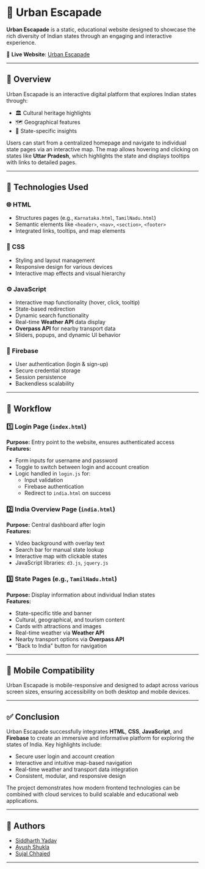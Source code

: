 # 🌆 Urban Escapade

**Urban Escapade** is a static, educational website designed to showcase the rich diversity of Indian states through an engaging and interactive experience.

🔗 **Live Website**: [Urban Escapade](https://siddharth-y26.github.io/Urban-Escapade/)

---

## 📌 Overview

Urban Escapade is an interactive digital platform that explores Indian states through:

- 🏛️ Cultural heritage highlights  
- 🗺️ Geographical features  
- 📍 State-specific insights  

Users can start from a centralized homepage and navigate to individual state pages via an interactive map. The map allows hovering and clicking on states like **Uttar Pradesh**, which highlights the state and displays tooltips with links to detailed pages.

---

## 🧰 Technologies Used

### 🌐 HTML
- Structures pages (e.g., `Karnataka.html`, `TamilNadu.html`)
- Semantic elements like `<header>`, `<nav>`, `<section>`, `<footer>`
- Integrated links, tooltips, and map elements

### 🎨 CSS
- Styling and layout management
- Responsive design for various devices
- Interactive map effects and visual hierarchy

### ⚙️ JavaScript
- Interactive map functionality (hover, click, tooltip)
- State-based redirection
- Dynamic search functionality
- Real-time **Weather API** data display
- **Overpass API** for nearby transport data
- Sliders, popups, and dynamic UI behavior

### 🔐 Firebase
- User authentication (login & sign-up)
- Secure credential storage
- Session persistence
- Backendless scalability

---

## 🔄 Workflow

### 1️⃣ Login Page (`index.html`)
**Purpose:** Entry point to the website, ensures authenticated access  
**Features:**
- Form inputs for username and password  
- Toggle to switch between login and account creation  
- Logic handled in `login.js` for:
  - Input validation  
  - Firebase authentication  
  - Redirect to `india.html` on success  

### 2️⃣ India Overview Page (`india.html`)
**Purpose:** Central dashboard after login  
**Features:**
- Video background with overlay text  
- Search bar for manual state lookup  
- Interactive map with clickable states  
- JavaScript libraries: `d3.js`, `jquery.js`  

### 3️⃣ State Pages (e.g., `TamilNadu.html`)
**Purpose:** Display information about individual Indian states  
**Features:**
- State-specific title and banner  
- Cultural, geographical, and tourism content  
- Cards with attractions and images  
- Real-time weather via **Weather API**  
- Nearby transport options via **Overpass API**  
- "Back to India" button for navigation  

---

## 📱 Mobile Compatibility

Urban Escapade is mobile-responsive and designed to adapt across various screen sizes, ensuring accessibility on both desktop and mobile devices.

---

## ✅ Conclusion

Urban Escapade successfully integrates **HTML**, **CSS**, **JavaScript**, and **Firebase** to create an immersive and informative platform for exploring the states of India. Key highlights include:

- Secure user login and account creation  
- Interactive and intuitive map-based navigation  
- Real-time weather and transport data integration  
- Consistent, modular, and responsive design  

The project demonstrates how modern frontend technologies can be combined with cloud services to build scalable and educational web applications.

---

## 👥 Authors

- [Siddharth Yadav](https://github.com/Siddharth-Y26)
- [Ayush Shukla](https://github.com/Ayushs135)
- [Sujal Chhajed](https://github.com/Dragonballsuper-1995)

---
